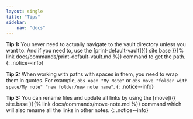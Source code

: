 ```yaml
---
layout: single
title: "Tips"
sidebar:
    nav: "docs"
---
```


**Tip 1:** You never need to actually navigate to the vault directory unless you want to. And if you need to, use the [print-default-vault]({{ site.base }}{% link docs/commands/print-default-vault.md %}) command to get the path.
{: .notice--info}

**Tip 2:** When working with paths with spaces in them, you need to wrap them in quotes. For example, `obs open "My Note"` or `obs move "folder with space/My note" "new folder/new note name"`.
{: .notice--info}

**Tip 3:** You can rename files and update all links by using the [move]({{ site.base }}{% link docs/commands/move-note.md %}) command which will also rename all the links in other notes.
{: .notice--info}